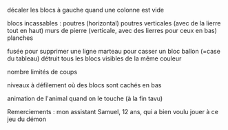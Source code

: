 décaler les blocs à gauche quand une colonne est vide

blocs incassables : poutres (horizontal)
		    poutres verticales (avec de la lierre tout en haut)
	            murs de pierre (verticale, avec des lierres pour ceux en bas)
		    planches

fusée pour supprimer une ligne
marteau pour casser un bloc
ballon (=case du tableau) détruit tous les blocs visibles de la même couleur

nombre limités de coups

niveaux à défilement où des blocs sont cachés en bas

animation de l'animal quand on le touche (à la fin tavu)


Remerciements :
mon assistant Samuel, 12 ans, qui a bien voulu jouer à ce jeu du démon
